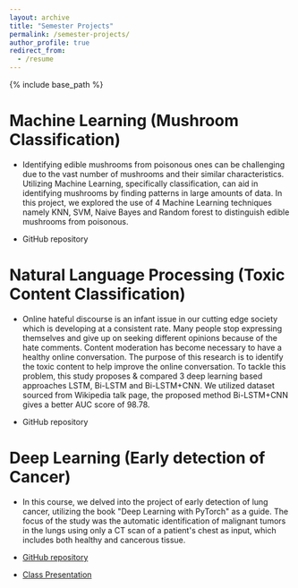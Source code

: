 ```yaml
---
layout: archive
title: "Semester Projects"
permalink: /semester-projects/
author_profile: true
redirect_from:
  - /resume
---
```


{% include base_path %}

Machine Learning (Mushroom Classification)
======
* Identifying edible mushrooms from poisonous ones can be challenging due to the vast number of mushrooms and their similar characteristics. Utilizing Machine Learning, specifically classification, can aid in identifying mushrooms by finding patterns in large amounts of data. In this project, we explored the use of 4 Machine Learning techniques  namely KNN, SVM, Naive Bayes and Random forest to distinguish edible mushrooms from poisonous. 

* GitHub repository

Natural Language Processing (Toxic Content Classification)
======
* Online hateful discourse is an infant issue in our
cutting edge society which is developing at a consistent rate.
Many people stop expressing themselves and give up on seeking
different opinions because of the hate comments. Content
moderation has become necessary to have a healthy online
conversation. The purpose of this research is to identify the
toxic content to help improve the online conversation. To
tackle this problem, this study proposes & compared 3 deep learning based 
approaches LSTM, Bi-LSTM and Bi-LSTM+CNN. We utilized dataset sourced from Wikipedia talk page, the
proposed method Bi-LSTM+CNN gives a better AUC score of 98.78.

* GitHub repository


Deep Learning (Early detection of Cancer)
======
* In this course, we delved into the project of early detection of lung cancer, utilizing the book "Deep Learning with PyTorch" as a guide. The focus of the study was the automatic identification of malignant tumors in the lungs using only a CT scan of a patient's chest as input, which includes both healthy and cancerous tissue. 

* [GitHub repository](https://github.com/deep-learning-with-pytorch/dlwpt-code)
* [Class Presentation]((https://samiakiran.github.io/files/cancerous-tissues-classification.pdf))


